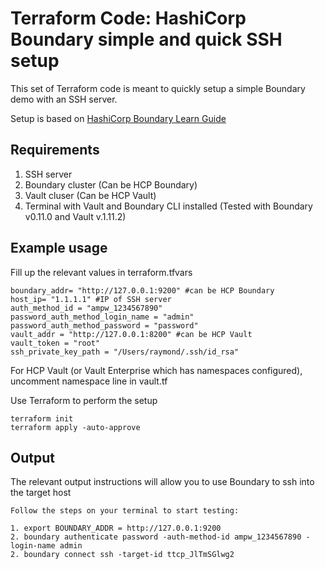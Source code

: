 # Terraform Code: HashiCorp Boundary simple and quick SSH setup

This set of Terraform code is meant to quickly setup a simple Boundary demo with an SSH server.    

Setup is based on [HashiCorp Boundary Learn Guide](https://developer.hashicorp.com/boundary/tutorials/hcp-administration/hcp-ssh-cred-injection?in=boundary%2Fhcp-administration)

## Requirements

1. SSH server 
2. Boundary cluster (Can be HCP Boundary)
3. Vault cluser (Can be HCP Vault)
4. Terminal with Vault and Boundary CLI installed (Tested with Boundary v0.11.0 and Vault v.1.11.2)

## Example usage

Fill up the relevant values in terraform.tfvars
```hcl
boundary_addr= "http://127.0.0.1:9200" #can be HCP Boundary
host_ip= "1.1.1.1" #IP of SSH server
auth_method_id = "ampw_1234567890"
password_auth_method_login_name = "admin"
password_auth_method_password = "password"
vault_addr = "http://127.0.0.1:8200" #can be HCP Vault
vault_token = "root"
ssh_private_key_path = "/Users/raymond/.ssh/id_rsa"
```

For HCP Vault (or Vault Enterprise which has namespaces configured), uncomment namespace line in vault.tf

Use Terraform to perform the setup
```
terraform init
terraform apply -auto-approve
```

## Output

The relevant output instructions will allow you to use Boundary to ssh into the target host

```
Follow the steps on your terminal to start testing:

1. export BOUNDARY_ADDR = http://127.0.0.1:9200
2. boundary authenticate password -auth-method-id ampw_1234567890 -login-name admin 
2. boundary connect ssh -target-id ttcp_JlTmSGlwg2
```